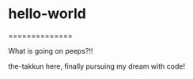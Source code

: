 # hello-world
==============

What is going on peeps?!!

the-takkun here, finally pursuing my dream with code!

